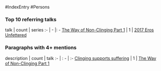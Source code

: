 #IndexEntry #Persons

### Top 10 referring talks
talk | count | series
:- | - |: -
<a data-href="The Way of Non-Clinging Part 1" href="The+Way+of+Non-Clinging+Part+1" class="internal-link" target="_blank" rel="noopener">The Way of Non-Clinging Part 1</a> | 1 | <a data-href="2017 Eros Unfettered" href="2017+Eros+Unfettered" class="internal-link" target="_blank" rel="noopener">2017 Eros Unfettered</a>

### Paragraphs with 4+ mentions
description | count | talk
:- | : - | :-
<a aria-label-position="top" aria-label="The Way of Non-Clinging Part 1" data-href="The Way of Non-Clinging Part 1#Clinging supports suffering\" href="The+Way+of+Non-Clinging+Part+1#Clinging+supports+suffering%5C" class="internal-link" target="_blank" rel="noopener">Clinging supports suffering</a> | 1 | <a data-href="The Way of Non-Clinging Part 1" href="The+Way+of+Non-Clinging+Part+1" class="internal-link" target="_blank" rel="noopener">The Way of Non-Clinging Part 1</a>

